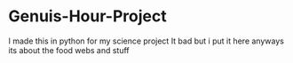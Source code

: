 # Genuis-Hour-Project
I made this in python for my science project
It bad but i put it here anyways
its about the food webs and stuff

